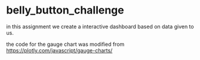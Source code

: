 # belly_button_challenge
in this assignment we create a interactive dashboard based on data given to us. 

the code for the gauge chart was modified from https://plotly.com/javascript/gauge-charts/
